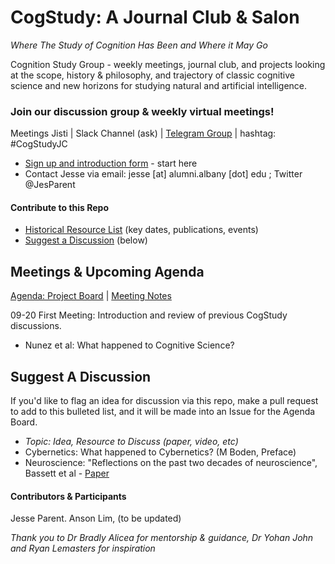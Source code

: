 # CogStudy: A Journal Club & Salon
*Where The Study of Cognition Has Been and Where it May Go*

Cognition Study Group  - weekly meetings, journal club, and projects looking at the scope, history & philosophy, and trajectory of classic cognitive science and new horizons for studying natural and artificial intelligence. 

### Join our discussion group & weekly virtual meetings!
Meetings Jisti | Slack Channel (ask) | [Telegram Group](https://t.me/joinchat/BLYFqxxQHlnYeIc1ln3_fg) | hashtag: #CogStudyJC
* [Sign up and introduction form](https://github.com/jesparent/CogStudy) - start here
* Contact Jesse via email:  jesse [at] alumni.albany [dot] edu ; Twitter @JesParent

#### Contribute to this Repo
* [Historical Resource List](https://github.com/jesparent/CogStudy/blob/master/Resources-Historical.md) (key dates, publications, events)
* [Suggest a Discussion](https://github.com/jesparent/CogStudy/blob/master/README.md#suggest-a-discussion) (below)


## Meetings & Upcoming Agenda
[Agenda: Project Board](https://github.com/jesparent/CogStudy/projects/1) | [Meeting Notes](https://github.com/jesparent/CogStudy/tree/master/MeetingNotes)

09-20 First Meeting: Introduction and review of previous CogStudy discussions. 
* Nunez et al: What happened to Cognitive Science?



## Suggest A Discussion
If you'd like to flag an idea for discussion via this repo, make a pull request to add to this bulleted list, and it will be made into an Issue for the Agenda Board.
* *Topic: Idea, Resource to Discuss (paper, video, etc)*
* Cybernetics: What happened to Cybernetics? (M Boden, Preface)
* Neuroscience: "Reflections on the past two decades of neuroscience", Bassett et al -  [Paper](https://www.nature.com/articles/s41583-020-0363-6)

#### Contributors & Participants
Jesse Parent. Anson Lim, (to be updated) 

*Thank you to Dr Bradly Alicea for mentorship & guidance, Dr Yohan John and Ryan Lemasters for inspiration*
